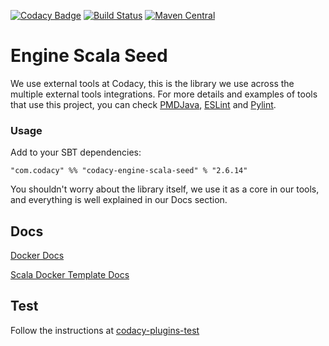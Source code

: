[![Codacy Badge](https://api.codacy.com/project/badge/grade/bc3a79d1b12649158a1eb4758e872141)](https://www.codacy.com/app/Codacy/codacy-engine-scala-seed)
[![Build Status](https://circleci.com/gh/codacy/codacy-engine-scala-seed.svg?style=shield&circle-token=:circle-token)](https://circleci.com/gh/codacy/codacy-engine-scala-seed)
[![Maven Central](https://maven-badges.herokuapp.com/maven-central/com.codacy/codacy-engine-scala-seed_2.11/badge.svg)](https://maven-badges.herokuapp.com/maven-central/com.codacy/codacy-engine-scala-seed_2.11)

# Engine Scala Seed

We use external tools at Codacy, this is the library we use across the multiple external tools integrations.
For more details and examples of tools that use this project, you can check
[PMDJava](https://github.com/codacy/codacy-pmdjava),
[ESLint](https://github.com/codacy/codacy-eslint) and
[Pylint](https://github.com/codacy/codacy-pylint).

### Usage

Add to your SBT dependencies:

```
"com.codacy" %% "codacy-engine-scala-seed" % "2.6.14"
```

You shouldn't worry about the library itself, we use it as a core in our tools,
and everything is well explained in our Docs section.

## Docs

[Docker Docs](http://docs.codacy.com/v1.5/docs/tool-developer-guide)

[Scala Docker Template Docs](http://docs.codacy.com/v1.5/docs/tool-developer-guide-using-scala)

## Test

Follow the instructions at [codacy-plugins-test](https://github.com/codacy/codacy-plugins-test/blob/master/README.md#test-definition)
